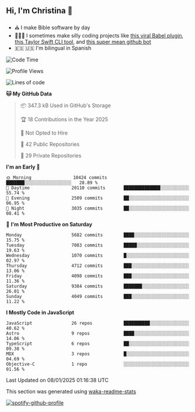 ## Hi, I'm Christina 👋

- ⛪️ I make Bible software by day
- 👩🏼‍💻 I sometimes make silly coding projects like [this viral Babel plugin](https://www.instagram.com/reel/Cxvwz76vBus/), [this Taylor Swift CLI tool](https://github.com/christina-de-martinez/swift-commits), and [this super mean github bot](https://github.com/christina-de-martinez/roast-my-code)
- 🇪🇸 🇺🇸 I'm bilingual in Spanish

<!--START_SECTION:waka-->
![Code Time](http://img.shields.io/badge/Code%20Time-56%20hrs%203%20mins-blue)

![Profile Views](http://img.shields.io/badge/Profile%20Views-12-blue)

![Lines of code](https://img.shields.io/badge/From%20Hello%20World%20I%27ve%20Written-23.2%20million%20lines%20of%20code-blue)

**🐱 My GitHub Data** 

> 📦 347.3 kB Used in GitHub's Storage 
 > 
> 🏆 18 Contributions in the Year 2025
 > 
> 🚫 Not Opted to Hire
 > 
> 📜 42 Public Repositories 
 > 
> 🔑 29 Private Repositories 
 > 
**I'm an Early 🐤** 

```text
🌞 Morning                10424 commits       ███████░░░░░░░░░░░░░░░░░░   28.89 % 
🌆 Daytime                20110 commits       ██████████████░░░░░░░░░░░   55.74 % 
🌃 Evening                2509 commits        ██░░░░░░░░░░░░░░░░░░░░░░░   06.95 % 
🌙 Night                  3035 commits        ██░░░░░░░░░░░░░░░░░░░░░░░   08.41 % 
```
📅 **I'm Most Productive on Saturday** 

```text
Monday                   5682 commits        ████░░░░░░░░░░░░░░░░░░░░░   15.75 % 
Tuesday                  7083 commits        █████░░░░░░░░░░░░░░░░░░░░   19.63 % 
Wednesday                1070 commits        █░░░░░░░░░░░░░░░░░░░░░░░░   02.97 % 
Thursday                 4712 commits        ███░░░░░░░░░░░░░░░░░░░░░░   13.06 % 
Friday                   4098 commits        ███░░░░░░░░░░░░░░░░░░░░░░   11.36 % 
Saturday                 9384 commits        ███████░░░░░░░░░░░░░░░░░░   26.01 % 
Sunday                   4049 commits        ███░░░░░░░░░░░░░░░░░░░░░░   11.22 % 
```


**I Mostly Code in JavaScript** 

```text
JavaScript               26 repos            ██████████░░░░░░░░░░░░░░░   40.62 % 
Astro                    9 repos             ████░░░░░░░░░░░░░░░░░░░░░   14.06 % 
TypeScript               6 repos             ██░░░░░░░░░░░░░░░░░░░░░░░   09.38 % 
MDX                      3 repos             █░░░░░░░░░░░░░░░░░░░░░░░░   04.69 % 
Objective-C              1 repo              ░░░░░░░░░░░░░░░░░░░░░░░░░   01.56 % 
```




 Last Updated on 08/01/2025 01:16:38 UTC
<!--END_SECTION:waka-->

This section was generated using [waka-readme-stats](https://github.com/anmol098/waka-readme-stats)

[![spotify-github-profile](https://spotify-github-profile.kittinanx.com/api/view?uid=1228436873&cover_image=true&theme=default&show_offline=false&background_color=121212&interchange=false&bar_color=53b14f&bar_color_cover=false)](https://spotify-github-profile.kittinanx.com/api/view?uid=1228436873&redirect=true)